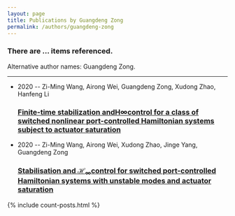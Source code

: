 ```yaml
---
layout: page
title: Publications by Guangdeng Zong
permalink: /authors/guangdeng-zong
---
```


<h3 id="number-posts">There are ... items referenced.</h3>
<p id='info-authors'>Alternative author names: Guangdeng Zong.</p>
<hr />
<ul class="post-list">
<li><span class='post-meta'>2020 -- Zi-Ming Wang, Airong Wei, Guangdeng Zong, Xudong Zhao, Hanfeng Li</span><h3><a class='post-link' href="{{ site.baseurl }}/finite-time-stabilization-andh-control-for-a-class-of-switched-nonlinear-port-controlled-hamiltonian-systems-subject-to-actuator-saturation">Finite-time stabilization andH∞control for a class of switched nonlinear port-controlled Hamiltonian systems subject to actuator saturation</a></h3></li>
<li><span class='post-meta'>2020 -- Zi-Ming Wang, Airong Wei, Xudong Zhao, Jinge Yang, Guangdeng Zong</span><h3><a class='post-link' href="{{ site.baseurl }}/stabilisation-and-h-sub-sub-control-for-switched-port-controlled-hamiltonian-systems-with-unstable-modes-and-actuator-saturation">Stabilisation and ℋ<sub>∞</sub>control for switched port-controlled Hamiltonian systems with unstable modes and actuator saturation</a></h3></li>

</ul>
{% include count-posts.html %}
